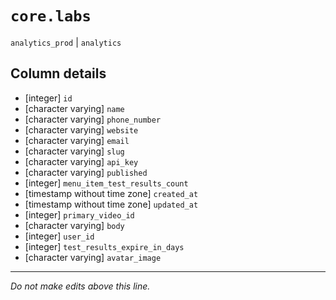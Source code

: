 # `core.labs`
`analytics_prod` | `analytics`

## Column details
* [integer]   `id`
* [character varying] `name`
* [character varying] `phone_number`
* [character varying] `website`
* [character varying] `email`
* [character varying] `slug`
* [character varying] `api_key`
* [character varying] `published`
* [integer]   `menu_item_test_results_count`
* [timestamp without time zone] `created_at`
* [timestamp without time zone] `updated_at`
* [integer]   `primary_video_id`
* [character varying] `body`
* [integer]   `user_id`
* [integer]   `test_results_expire_in_days`
* [character varying] `avatar_image`

-------------------------------------------------------------------------------
*Do not make edits above this line.*
